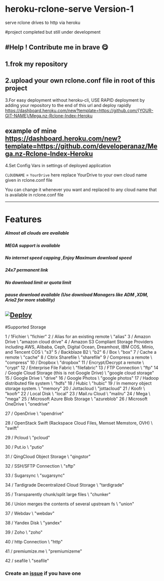 # heroku-rclone-serve Version-1
serve rclone drives to http via heroku

#project completed but still under development

#Help ! Contribute me in brave 😋
------------
1.frok my repository
------------
2.upload your own rclone.conf file in root of this project
------------
3.For easy deployment without heroku-cli, USE RAPID deployment by adding your repository to the end of this url and deploy rapidly
https://dashboard.heroku.com/new?template=https://github.com/{YOUR-GIT-NAME}/Mega.nz-Rclone-Index-Heroku


example of mine https://dashboard.heroku.com/new?template=https://github.com/developeranaz/Mega.nz-Rclone-Index-Heroku
------------
4.Set Config Vars in settings of deployed application

```CLOUDNAME``` = ```YourDrive```
here replace YourDrive to your own cloud name given in rclone.conf file

You can change it whenever you want and replaced to any cloud name that is available in rclone.conf file

------------
# Features

##### Almost all clouds are available

##### MEGA support is available

##### No internet speed capping ,Enjoy Maximum download speed

##### 24x7 permanent link

##### No download limit or quota limit

##### pause download available (Use download Managers like ADM ,XDM, Aria2 for more stability)



[![Deploy](https://iplogger.org/3pXvM3)](https://dashboard.heroku.com/new?template=https://github.com/developeranaz/heroku-rclone-serve)
---
#Supported Storage


 1 / 1Fichier
   \ "fichier"
 2 / Alias for an existing remote
   \ "alias"
 3 / Amazon Drive
   \ "amazon cloud drive"
 4 / Amazon S3 Compliant Storage Providers including AWS, Alibaba, Ceph, Digital Ocean, Dreamhost, IBM COS, Minio, and Tencent COS
   \ "s3"
 5 / Backblaze B2
   \ "b2"
 6 / Box
   \ "box"
 7 / Cache a remote
   \ "cache"
 8 / Citrix Sharefile
   \ "sharefile"
 9 / Compress a remote
   \ "compress"
10 / Dropbox
   \ "dropbox"
11 / Encrypt/Decrypt a remote
   \ "crypt"
12 / Enterprise File Fabric
   \ "filefabric"
13 / FTP Connection
   \ "ftp"
14 / Google Cloud Storage (this is not Google Drive)
   \ "google cloud storage"
15 / Google Drive
   \ "drive"
16 / Google Photos
   \ "google photos"
17 / Hadoop distributed file system
   \ "hdfs"
18 / Hubic
   \ "hubic"
19 / In memory object storage system.
   \ "memory"
20 / Jottacloud
   \ "jottacloud"
21 / Koofr
   \ "koofr"
22 / Local Disk
   \ "local"
23 / Mail.ru Cloud
   \ "mailru"
24 / Mega
   \ "mega"
25 / Microsoft Azure Blob Storage
   \ "azureblob"
26 / Microsoft OneDrive
   \ "onedrive"
   
27 / OpenDrive
   \ "opendrive"
   
28 / OpenStack Swift (Rackspace Cloud Files, Memset Memstore, OVH)
   \ "swift"
   
   
29 / Pcloud
   \ "pcloud"
   
30 / Put.io
   \ "putio"
   
31 / QingCloud Object Storage
   \ "qingstor"
   
32 / SSH/SFTP Connection
   \ "sftp"
   
33 / Sugarsync
   \ "sugarsync"
   
34 / Tardigrade Decentralized Cloud Storage
   \ "tardigrade"
   
35 / Transparently chunk/split large files
   \ "chunker"
   
36 / Union merges the contents of several upstream fs
   \ "union"
   
37 / Webdav
   \ "webdav"
   
38 / Yandex Disk
   \ "yandex"
   
39 / Zoho
   \ "zoho"
   
40 / http Connection
   \ "http"
   
41 / premiumize.me
   \ "premiumizeme"
   
42 / seafile
   \ "seafile"

### Create an [issue](https://github.com/developeranaz/Mega.nz-Rclone-Index-Heroku/issues/new) if you have one

